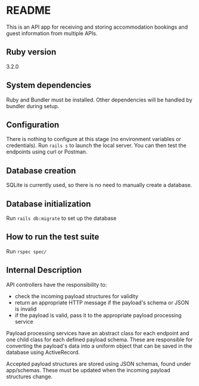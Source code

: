 # README

This is an API app for receiving and storing accommodation bookings and guest information from multiple APIs.

## Ruby version
3.2.0

## System dependencies
Ruby and Bundler must be installed. Other dependencies will be handled by bundler during setup.

## Configuration
There is nothing to configure at this stage (no environment variables or credentials).
Run `rails s` to launch the local server.
You can then test the endpoints using curl or Postman.

## Database creation
SQLite is currently used, so there is no need to manually create a database.

## Database initialization
Run `rails db:migrate` to set up the database

## How to run the test suite
Run `rspec spec/`

## Internal Description

API controllers have the responsibility to:
- check the incoming payload structures for validity
- return an appropriate HTTP message if the payload's schema or JSON is invalid
- if the payload is valid, pass it to the appropriate payload processing service

Payload processing services have an abstract class for each endpoint and one child class for each defined payload schema. These are responsible for converting the payload's data into a uniform object that can be saved in the database using ActiveRecord.

Accepted payload structures are stored using JSON schemas, found under app/schemas. These must be updated when the incoming payload structures change.
